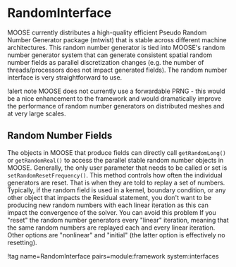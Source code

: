 # RandomInterface

MOOSE currently distributes a high-quality efficient Pseudo Random Number Generator package (mtwist)
that is stable across different machine architectures. This random number generator is tied into
MOOSE's random number generator system that can generate consistent spatial random number fields as
parallel discretization changes (e.g. the number of threads/processors does not impact generated
fields). The random number interface is very straightforward to use.

!alert note
MOOSE does not currently use a forwardable PRNG - this would be a nice enhancement to the framework
and would dramatically improve the performance of random number generators on distributed meshes and
at very large scales.

## Random Number Fields

The objects in MOOSE that produce fields can directly call `getRandomLong()` or `getRandomReal()` to
access the parallel stable random number objects in MOOSE. Generally, the only user parameter that
needs to be called or set is `setRandomResetFrequency()`.  This method controls how often the
individual generators are reset. That is when they are told to replay a set of numbers.  Typically,
if the random field is used in a kernel, boundary condition, or any other object that impacts the
Residual statement, you don't want to be producing new random numbers with each linear iteration as
this can impact the convergence of the solver.  You can avoid this problem If you "reset" the random
number generators every "linear" iteration, meaning that the same random numbers are replayed each
and every linear iteration. Other options are "nonlinear" and "initial" (the latter option is
effectively no resetting).

!tag name=RandomInterface pairs=module:framework system:interfaces
